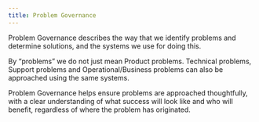 ```yaml
---
title: Problem Governance
---
```



Problem Governance describes the way that we identify problems and determine solutions, and the systems we use for doing this. 

By “problems” we do not just mean Product problems. Technical problems, Support problems and Operational/Business problems can also be approached using the same systems.

Problem Governance helps ensure problems are approached thoughtfully, with a clear understanding of what success will look like and who will benefit, regardless of where the problem has originated. 